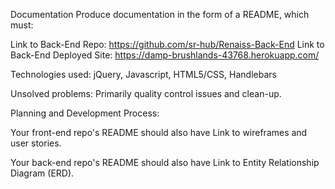 Documentation
Produce documentation in the form of a README, which must:

Link to Back-End Repo:
https://github.com/sr-hub/Renaiss-Back-End
Link to Back-End Deployed Site:
https://damp-brushlands-43768.herokuapp.com/

 Technologies used: jQuery, Javascript, HTML5/CSS, Handlebars


 Unsolved problems: Primarily quality control issues and clean-up.

 Planning and Development Process:

Your front-end repo's README should also have
Link to wireframes and user stories.

Your back-end repo's README should also have
Link to Entity Relationship Diagram (ERD).
